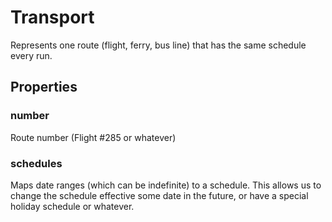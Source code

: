 # Transport

Represents one route (flight, ferry, bus line) that has the same schedule every run.

## Properties

### number

Route number (Flight #285 or whatever)

### schedules

Maps date ranges (which can be indefinite) to a schedule.
This allows us to change the schedule effective some date in the future,
or have a special holiday schedule or whatever.

